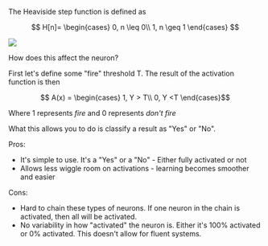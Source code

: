 The Heaviside step function is defined as

$$
H[n]=
\begin{cases}
0, n \leq 0\\
1, n \geq 1
\end{cases}
$$

![](https://www.intmath.com/laplace-transformation/svg/svgphp-unit-step-functions-definition-1a-s0.svg)

How does this affect the neuron?

First let's define some "fire" threshold T. The result of the activation function is then

$$ A(x) = 
\begin{cases}
    1, Y > T\\
    0, Y <T
\end{cases}$$

Where 1 represents *fire* and 0 represents *don't fire*

What this allows you to do is classify a result as "Yes" or "No".

Pros:
* It's simple to use. It's a "Yes" or a "No" - Either fully activated or not 
* Allows less wiggle room on activations - learning becomes smoother and easier


Cons:

* Hard to chain these types of neurons. If one neuron in the chain is activated, then all will be activated.
* No variability in how "activated" the neuron is. Either it's 100% activated or 0% activated. This doesn't allow for fluent systems.